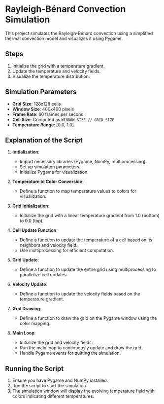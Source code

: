 # Rayleigh-Bénard Convection Simulation

This project simulates the Rayleigh-Bénard convection using a simplified thermal convection model and visualizes it using Pygame.

## Steps

1. Initialize the grid with a temperature gradient.
2. Update the temperature and velocity fields.
3. Visualize the temperature distribution.

## Simulation Parameters

- **Grid Size**: 128x128 cells
- **Window Size**: 400x400 pixels
- **Frame Rate**: 60 frames per second
- **Cell Size**: Computed as `WINDOW_SIZE // GRID_SIZE`
- **Temperature Range**: [0.0, 1.0]

## Explanation of the Script

1. **Initialization**:
    - Import necessary libraries (Pygame, NumPy, multiprocessing).
    - Set up simulation parameters.
    - Initialize Pygame for visualization.

2. **Temperature to Color Conversion**:
    - Define a function to map temperature values to colors for visualization.

3. **Grid Initialization**:
    - Initialize the grid with a linear temperature gradient from 1.0 (bottom) to 0.0 (top).

4. **Cell Update Function**:
    - Define a function to update the temperature of a cell based on its neighbors and velocity field.
    - Use multiprocessing for efficient computation.

5. **Grid Update**:
    - Define a function to update the entire grid using multiprocessing to parallelize cell updates.

6. **Velocity Update**:
    - Define a function to update the velocity fields based on the temperature gradient.

7. **Grid Drawing**:
    - Define a function to draw the grid on the Pygame window using the color mapping.

8. **Main Loop**:
    - Initialize the grid and velocity fields.
    - Run the main loop to continuously update and draw the grid.
    - Handle Pygame events for quitting the simulation.

## Running the Script

1. Ensure you have Pygame and NumPy installed.
2. Run the script to start the simulation.
3. The simulation window will display the evolving temperature field with colors indicating different temperatures.
